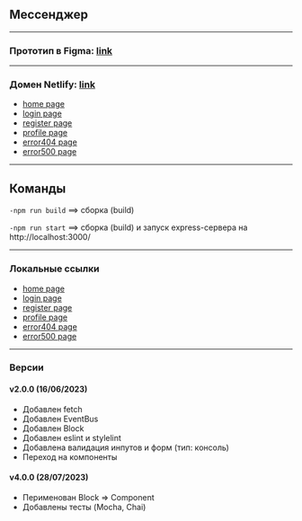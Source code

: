 [maket]: https://www.figma.com/file/3oruxhqroItRQ1XNqL4pjb/YANDEX.MESSENGER?type=design&node-id=0-1&t=YyiqCxkpjt8Wxhrs-0        "Figma maket link"

[domain]: https://frabjous-gnome-6c6c2c.netlify.app/        "Netlify domain link"
[domain_home]: https://frabjous-gnome-6c6c2c.netlify.app/home 
[domain_login]: https://frabjous-gnome-6c6c2c.netlify.app/login 
[domain_register]: https://frabjous-gnome-6c6c2c.netlify.app/register 
[domain_profile]: https://frabjous-gnome-6c6c2c.netlify.app/profile 
[domain_error404]: https://frabjous-gnome-6c6c2c.netlify.app/error404 
[domain_error500]: https://frabjous-gnome-6c6c2c.netlify.app/error500 

[local]: http://localhost:5173/        "localhost link"
[local_home]: http://localhost:5173/home 
[local_login]: http://localhost:5173/login 
[local_register]: http://localhost:5173/register 
[local_profile]: http://localhost:5173/profile 
[local_error404]: http://localhost:5173/error404 
[local_error500]: http://localhost:5173/error500 

## Мессенджер

---
### Прототип в Figma: [link][maket]

---
### Домен Netlify: [link][domain]

- [home page][domain_home]
- [login page][domain_login]
- [register page][domain_register]
- [profile page][domain_profile]
- [error404 page][domain_error404]
- [error500 page][domain_error500]

---
## Команды
<code>-npm run build</code>  ==> сборка (build)

<code>-npm run start</code>  ==> сборка (build) и запуск express-сервера на <a>http://localhost:3000/</a>    

---
### Локальные ссылки
- [home page][local_home]
- [login page][local_login]
- [register page][local_register]
- [profile page][local_profile]
- [error404 page][local_error404]
- [error500 page][local_error500]

---
### Версии

#### v2.0.0 (16/06/2023)
- Добавлен fetch
- Добавлен EventBus
- Добавлен Block
- Добавлен eslint и stylelint
- Добавлена валидация инпутов и форм (тип: консоль)
- Переход на компоненты

#### v4.0.0 (28/07/2023)
- Перименован Block => Component
- Добавлены тесты (Mocha, Chai)

